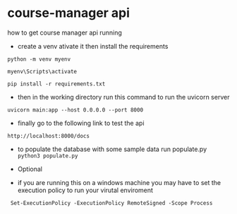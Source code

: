 # course-manager api

how to get course manager api running

- create a venv ativate it then install the requirements

`python -m venv myenv`

`myenv\Scripts\activate`

`pip install -r requirements.txt`


- then in the working directory run this command to run the uvicorn server

`uvicorn main:app --host 0.0.0.0 --port 8000`

- finally go to the following link to test the api

`http://localhost:8000/docs` 

- to populate the database with some sample data run populate.py
`python3 populate.py`


- Optional
- if you are running this on a windows machine you may have to set the execution policy to run your virutal enviroment

` Set-ExecutionPolicy -ExecutionPolicy RemoteSigned -Scope Process`
